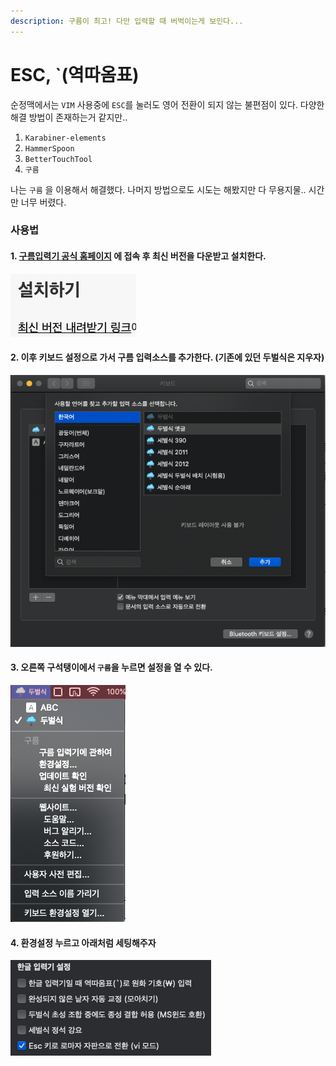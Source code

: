 ```yaml
---
description: 구름이 최고! 다만 입력할 때 버벅이는게 보인다...
---
```


# ESC, \`\(역따옴표\)

순정맥에서는 `VIM` 사용중에 `ESC`를 눌러도 영어 전환이 되지 않는 불편점이 있다. 다양한 해결 방법이 존재하는거 같지만..

1. `Karabiner-elements`
2. `HammerSpoon`
3. `BetterTouchTool`
4. `구름`

나는 `구름` 을 이용해서 해결했다. 나머지 방법으로도 시도는 해봤지만 다 무용지물.. 시간만 너무 버렸다.

### 사용법

#### 1. [구름입력기 공식 홈페이지](http://gureum.io/#install) 에 접속 후 최신 버전을 다운받고 설치한다.

![](../../.gitbook/assets/goo_latest.png)

#### 2. 이후 키보드 설정으로 가서 구름 입력소스를 추가한다. \(기존에 있던 두벌식은 지우자\)

![](../../.gitbook/assets/keyboard_setting.png)

#### 3. 오른쪽 구석탱이에서 `구름`을 누르면 설정을 열 수 있다. 

![](../../.gitbook/assets/goo_setting.png)

#### 4. 환경설정 누르고 아래처럼 세팅해주자  

![&#xCCAB; &#xBC88;&#xC9F8; &#xBCF4;&#xC774;&#xB294; &#xC5ED;&#xB530;&#xC634;&#xD45C; &#xCCB4;&#xD06C; &#xD574;&#xC81C;&#xB3C4; &#xD544;&#xC218;!](../../.gitbook/assets/goo_setting2.png)

